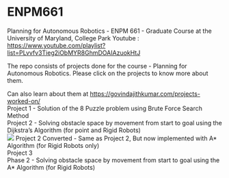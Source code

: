 # ENPM661
Planning for Autonomous Robotics - ENPM 661 - Graduate Course at the University of Maryland, College Park
Youtube : https://www.youtube.com/playlist?list=PLvvfv3Tieg2iObMYR8GhmDOAIAzuokHtJ

The repo consists of projects done for the course - Planning for Autonomous Robotics. Please click on the projects to know more about them.

Can also learn about them at https://govindajithkumar.com/projects-worked-on/  <br/>
Project 1 - Solution of the 8 Puzzle problem using Brute Force Search Method  <br/>
Project 2 - Solving obstacle space by movement from start to goal using the Dijkstra’s Algorithm (for point and Rigid Robots)  <br/>
![](Project%20/Images/2020-03-13.png)
Project 2 Converted - Same as Project 2, But now implemented with A* Algorithm (for Rigid Robots only)  <br/>
Project 3   <br/>
          Phase 2 - Solving obstacle space by movement from start to goal using the A* Algorithm (for Rigid Robots)  <br/>
          <br/>
          <br/>
